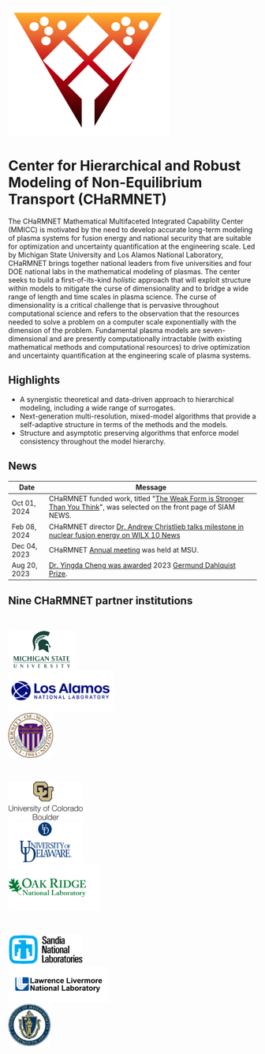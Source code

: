 <div class="col-md-6" markdown="1">

![](img/charmnet_logo.png)

# Center for Hierarchical and Robust Modeling of Non-Equilibrium Transport (CHaRMNET) 

The CHaRMNET Mathematical Multifaceted Integrated Capability Center (MMICC) is motivated by the need to develop accurate long-term modeling of plasma systems for fusion energy and national security that are suitable for optimization and uncertainty quantification at the engineering scale.  Led by Michigan State University and Los Alamos National Laboratory, CHaRMNET brings together national leaders from five universities and four DOE national labs in the mathematical modeling of plasmas.  The center seeks to build a first-of-its-kind _holistic_ approach that will exploit structure within models to mitigate the curse of dimensionality and to bridge a wide range of length and time scales in plasma science. The curse of dimensionality is a critical challenge that is pervasive throughout computational science and refers to the observation that the resources needed to solve a problem on a computer scale exponentially with the dimension of the problem.  Fundamental plasma models are seven-dimensional and are presently computationally intractable (with existing mathematical methods and computational resources) to drive optimization and uncertainty quantification at the engineering scale of plasma systems.  

</div><div class="col-md-6 news-table" markdown="1">

## Highlights


* A synergistic theoretical and data-driven approach to hierarchical modeling, including a wide range of surrogates.
* Next-generation multi-resolution, mixed-model algorithms that provide a self-adaptive structure in terms of the methods and the models.
* Structure and asymptotic preserving algorithms that enforce model consistency throughout the model hierarchy. 


## News

Date                | Message
------------------  | -----------------------------------------------------------------
Oct 01, 2024        | CHaRMNET funded work, titled "[The Weak Form is Stronger Than You Think](https://www.siam.org/publications/siam-news/articles/the-weak-form-is-stronger-than-you-think/)", was selected on the front page of SIAM NEWS. 
Feb 08, 2024        | CHaRMNET director [Dr. Andrew Christlieb talks milestone in nuclear fusion energy on WILX 10 News](https://www.wilx.com/2024/02/08/msu-professor-talks-milestone-nuclear-fusion-energy/) 
Dec 04, 2023        | CHaRMNET [Annual meeting](https://docs.google.com/spreadsheets/d/1VNdJ6lr1dKJ1k_OGIasHEBs3ZuZPYvBWaZfMg5I2sXk/edit#gid=0) was held at MSU.
Aug 20, 2023        | [Dr. Yingda Cheng was awarded](https://sinews.siam.org/Details-Page/august-prize-spotlight#Cheng) 2023 [Germund Dahlquist Prize](https://www.siam.org/prizes-recognition/major-prizes-lectures/detail/germund-dahlquist-prize?_ga=2.106379200.2974610.1694451651-2013064564.1684331401). 




## Nine CHaRMNET partner institutions

&nbsp;

<div class="row">
<div class="col-xs-6 col-md-6" style="width:1%;padding:0"></div>
<div class="col-xs-6 col-md-6" style="width:27%;padding:0"><a href="http://www.msu.edu"><img src="img/logos/MSU.png" alt="MSU logo" class="desaturate" style="display:inline;padding:0;margin:0"></a></div>
<div class="col-xs-6 col-md-6" style="width:1%;padding:0"></div>
<div class="col-xs-6 col-md-6" style="width:42%;padding:0"><a href="http://www.lanl.gov"><img src="img/logos/LANL_2.png" alt="LANL logo" class="desaturate" style="display:inline;padding:0;margin:0"></a></div>
<div class="col-xs-6 col-md-6" style="width:1%;padding:0"></div>
<div class="col-xs-6 col-md-6" style="width:18%;padding:0"><a href="http://www.uw.edu"><img src="img/logos/Washington.png" alt="UW logo" class="desaturate" style="display:inline;padding:0;margin:0"></a></div>
</div>

&nbsp;

<div class="row">
<div class="col-xs-6 col-md-6" style="width:1%;padding:0"></div>
<div class="col-xs-6 col-md-6" style="width:30%;padding:0"><a href="https://www.colorado.edu"><img src="img/logos/UCBoulder.png" alt="UCB logo" class="desaturate" style="display:inline;padding:0;margin:0"></a></div>
<div class="col-xs-6 col-md-6" style="width:1%;padding:0"></div>
<div class="col-xs-6 col-md-6" style="width:30%;padding:0"><a href="https://www.udel.edu/"><img src="img/logos/Delaware.png" alt="UDEL logo" class="desaturate" style="display:inline;padding:0;margin:0"></a></div>
<div class="col-xs-6 col-md-6" style="width:1%;padding:0"></div>
<div class="col-xs-6 col-md-6" style="width:37%;padding:0"><a href="http://www.ornl.gov"><img src="img/logos/ORNL.png" alt="UMASS logo" class="desaturate" style="display:inline;padding:0;margin:0"></a></div>
</div>

&nbsp;

<div class="row">
<div class="col-xs-6 col-md-6" style="width:1%;padding:0"></div>
<div class="col-xs-6 col-md-6" style="width:30%;padding:0"><a href="http://www.sandia.gov"><img src="img/logos/SNL.png" alt="SNL logo" class="desaturate" style="display:inline;padding:0;margin:0"></a></div>
<div class="col-xs-6 col-md-6" style="width:1%;padding:0"></div>
<div class="col-xs-6 col-md-6" style="width:40%;padding:0"><a href="http://www.llnl.gov"><img src="img/logos/LLNL_2.webp" alt="LLNL logo" class="desaturate" style="display:inline;padding:0;margin:0"></a></div>
<div class="col-xs-6 col-md-6" style="width:1%;padding:0"></div>
<div class="col-xs-6 col-md-6" style="width:17%;padding:0"><a href="http://www.umassd.edu"><img src="img/logos/UMASS.png" alt="UMASS logo" class="desaturate" style="display:inline;padding:0;margin:0"></a></div>
</div>

</div><div class="col-md-12 bottom"></div>
